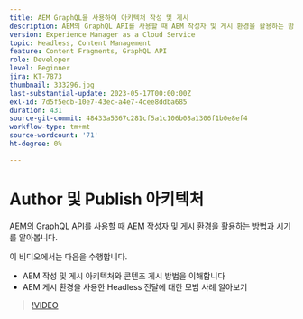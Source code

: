 ```yaml
---
title: AEM GraphQL을 사용하여 아키텍처 작성 및 게시
description: AEM의 GraphQL API를 사용할 때 AEM 작성자 및 게시 환경을 활용하는 방법과 시기를 알아봅니다.
version: Experience Manager as a Cloud Service
topic: Headless, Content Management
feature: Content Fragments, GraphQL API
role: Developer
level: Beginner
jira: KT-7873
thumbnail: 333296.jpg
last-substantial-update: 2023-05-17T00:00:00Z
exl-id: 7d5f5edb-10e7-43ec-a4e7-4cee8ddba685
duration: 431
source-git-commit: 48433a5367c281cf5a1c106b08a1306f1b0e8ef4
workflow-type: tm+mt
source-wordcount: '71'
ht-degree: 0%

---
```


# Author 및 Publish 아키텍처

AEM의 GraphQL API를 사용할 때 AEM 작성자 및 게시 환경을 활용하는 방법과 시기를 알아봅니다.

이 비디오에서는 다음을 수행합니다.

+ AEM 작성 및 게시 아키텍처와 콘텐츠 게시 방법을 이해합니다
+ AEM 게시 환경을 사용한 Headless 전달에 대한 모범 사례 알아보기

>[!VIDEO](https://video.tv.adobe.com/v/333296?quality=12&learn=on)
